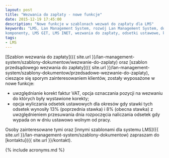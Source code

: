 ```yaml
---
layout: post
title: "Wezwania do zapłaty - nowe funkcje"
date: 2015-12-19 17:45:00
description: "Nowe funkcje w szablonach wezwań do zapłaty dla LMS"
keywords: "LMS, Lan Management System, rozwój Lan Management System, dodatki, 
komponenty, LMS GIT, LMS INET, wezwania do zapłaty, odsetki ustawowe, korekty faktur"
tags:
- LMS
---
```


[Szablon wezwania do zapłaty]({{ site.url }}/lan-management-system/szablony-dokumentow/wezwanie-do-zaplaty)
oraz 
[szablon przedsądowego wezwania do zapłaty]({{ site.url }}/lan-management-system/szablony-dokumentow/przedsadowe-wezwanie-do-zaplaty), 
cieszące się sporym zainteresowaniem klientów, zostały wyposażone w nowe funkcje:

 * uwzględnianie korekt faktur VAT, opcja oznaczania pozycji na wezwaniu do których 
były wystawione korekty;
 * opcja wyliczania odsetek ustawowych dla okresów gdy stawki tych odsetek wynosiły
13% (poprzednia stawka) i 8% (obecna stawka) z uwzględnieniem przesuwania dnia
rozpoczęcia naliczania odsetek gdy wypada on w dniu ustawowo wolnym od pracy.

Osoby zainteresowane tymi oraz [innymi szablonami dla systemu LMS]({{ site.url }}/lan-management-system/szablony-dokumentow)
zapraszam do [kontaktu]({{ site.url }}/kontakt).

{% include acronyms.md %}